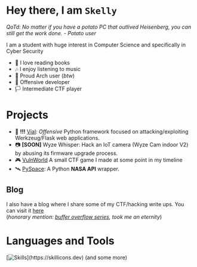 # Hey there, I am `Skelly`
_QoTd: No matter if you have a potato PC that outlived Heisenberg, you can still get the work done. - Potato user_
 
I am a student with huge interest in Computer Science and specifically in Cyber Security

- 📖 I love reading books
- 🎶 I enjoy listening to music
- 🤡 Proud Arch user (_btw_)
- 👾 Offensive developer
- 🏳️‍ Intermediate CTF player

<script src="https://tryhackme.com/badge/1111628"></script>

# Projects
- 🧪 **!!!** [Vial](https://github.com/CopernicusPY/vial): *Offensive* Python framework focused on attacking/exploiting Werkzeug/Flask web applications.
- 📷 **[SOON]** Wyze Whisper: Hack an IoT camera (Wyze Cam indoor V2) by abusing its firmware upgrade process.
- 🎮 [VulnWorld](https://github.com/CopernicusPY/vulnw0rld/) A small CTF game I made at some point in my timeline
- 🛰️ [PySpace](https://github.com/CopernicusPY/pyspace): A Python **NASA API** wrapper.
  
## Blog
I also have a blog where I share some of my CTF/hacking write ups.
You can visit it [here](https://lil-skelly.gitbook.io) \
(*honorary mention: [buffer overflow series](https://lil-skelly.gitbook.io/about-me/writeups/main/picoctf/buffer-overflow-series), took me an eternity*)

# Languages and Tools
[![Skills](https://skillicons.dev/icons?i=bash,docker,linux,postman,py,flask,neovim,vscode,)](https://skillicons.dev)
(and some more)
